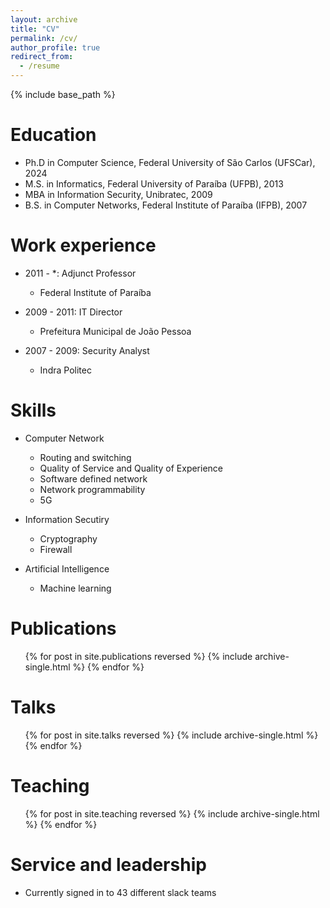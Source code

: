 ```yaml
---
layout: archive
title: "CV"
permalink: /cv/
author_profile: true
redirect_from:
  - /resume
---
```


{% include base_path %}

Education
======
* Ph.D in Computer Science, Federal University of São Carlos (UFSCar), 2024
* M.S. in Informatics, Federal University of Paraíba (UFPB), 2013
* MBA  in Information Security, Unibratec, 2009
* B.S. in Computer Networks, Federal Institute of Paraíba (IFPB), 2007

Work experience
======
* 2011 - *: Adjunct Professor
  * Federal Institute of Paraíba

* 2009 - 2011: IT Director
  * Prefeitura Municipal de João Pessoa

* 2007 - 2009: Security Analyst
  * Indra Politec
  
Skills
======
* Computer Network
  * Routing and switching
  * Quality of Service and Quality of Experience
  * Software defined network
  * Network programmability
  * 5G

* Information Secutiry
  * Cryptography
  * Firewall

* Artificial Intelligence
  * Machine learning

Publications
======
  <ul>{% for post in site.publications reversed %}
    {% include archive-single.html %}
  {% endfor %}</ul>
  
Talks
======
  <ul>{% for post in site.talks reversed %}
    {% include archive-single.html  %}
  {% endfor %}</ul>
  
Teaching
======
  <ul>{% for post in site.teaching reversed %}
    {% include archive-single.html %}
  {% endfor %}</ul>
  
Service and leadership
======
* Currently signed in to 43 different slack teams
